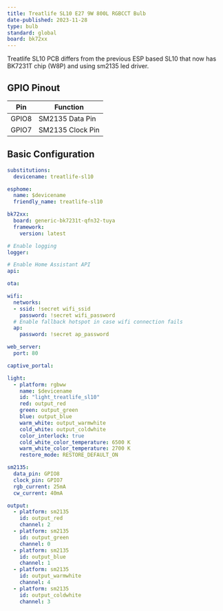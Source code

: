 ```yaml
---
title: Treatlife SL10 E27 9W 800L RGBCCT Bulb
date-published: 2023-11-28
type: bulb
standard: global
board: bk72xx
---
```


Treatlife SL10 PCB differs from the previous ESP based SL10 that now has BK7231T chip (W8P) and using sm2135 led driver.

## GPIO Pinout

| Pin    | Function                           |
| ------ | ---------------------------------- |
| GPIO8  | SM2135 Data Pin  |
| GPIO7  | SM2135 Clock Pin          |

## Basic Configuration

```yaml
substitutions:
  devicename: treatlife-sl10

esphome:
  name: $devicename
  friendly_name: treatlife-sl10

bk72xx:
  board: generic-bk7231t-qfn32-tuya
  framework:
    version: latest

# Enable logging
logger:

# Enable Home Assistant API
api:

ota:

wifi:
  networks:
  - ssid: !secret wifi_ssid
    password: !secret wifi_password
  # Enable fallback hotspot in case wifi connection fails
  ap:
    password: !secret ap_password

web_server:
  port: 80

captive_portal:

light:
  - platform: rgbww
    name: $devicename
    id: "light_treatlife_sl10"
    red: output_red
    green: output_green
    blue: output_blue
    warm_white: output_warmwhite
    cold_white: output_coldwhite
    color_interlock: true
    cold_white_color_temperature: 6500 K
    warm_white_color_temperature: 2700 K
    restore_mode: RESTORE_DEFAULT_ON

sm2135:
  data_pin: GPIO8
  clock_pin: GPIO7
  rgb_current: 25mA
  cw_current: 40mA

output:
  - platform: sm2135
    id: output_red
    channel: 2
  - platform: sm2135
    id: output_green
    channel: 0
  - platform: sm2135
    id: output_blue
    channel: 1
  - platform: sm2135
    id: output_warmwhite
    channel: 4
  - platform: sm2135
    id: output_coldwhite
    channel: 3

```
